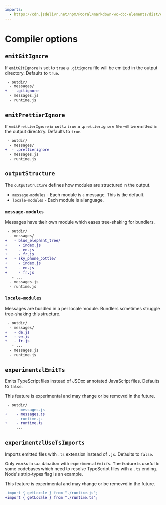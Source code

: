 ```yaml
---
imports: 
  - https://cdn.jsdelivr.net/npm/@opral/markdown-wc-doc-elements/dist/doc-callout.js
---
```


# Compiler options

## `emitGitIgnore`

If `emitGitIgnore` is set to `true` a `.gitignore` file will be emitted in the output directory. Defaults to `true`. 

```diff
 - outdir/
  - messages/
+  - .gitignore
  - messages.js
  - runtime.js 
```

## `emitPrettierIgnore`

If `emitPrettierIgnore` is set to `true` a `.prettierignore` file will be emitted in the output directory. Defaults to `true`. 

```diff
 - outdir/
  - messages/
+  - .prettierignore
  - messages.js
  - runtime.js 
```

## `outputStructure` 

The `outputStructure` defines how modules are structured in the output. 

- `message-modules` - Each module is a message. This is the default.
- `locale-modules` - Each module is a language. 

### `message-modules`

Messages have their own module which eases tree-shaking for bundlers. 

```diff
 - outdir/
  - messages/
+   - blue_elephant_tree/
+     - index.js
+     - en.js
+     - fr.js
+   - sky_phone_bottle/
+     - index.js
+     - en.js
+     - fr.js
   - ...
  - messages.js
  - runtime.js 
```

### `locale-modules`

Messages are bundled in a per locale module. Bundlers sometimes struggle tree-shaking this structure. 

```diff
 - outdir/
  - messages/
+   - de.js
+   - en.js
+   - fr.js
   - ...
  - messages.js
  - runtime.js 
```

## `experimentalEmitTs`

Emits TypeScript files instead of JSDoc annotated JavaScript files. Defaults to `false`. 

<doc-callout type="warning">
This feature is experimental and may change or be removed in the future.
</doc-callout>

```diff
 - outdir/
-    - messages.js
+    - messages.ts
-    - runtime.js
+    - runtime.ts
     ...
```

## `experimentalUseTsImports`

Imports emitted files with `.ts` extension instead of `.js`. Defaults to `false`.

Only works in combination with `experimentalEmitTs`. The feature is useful in some 
codebases which need to resolve TypeScript files with a `.ts` ending. Node's 
strip-types flag is an example. 

<doc-callout type="warning">
This feature is experimental and may change or be removed in the future.
</doc-callout>

```diff
-import { getLocale } from "./runtime.js";
+import { getLocale } from "./runtime.ts";
```